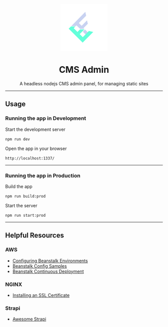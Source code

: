 <div align="center">
    <img alt="by Eric Furspan" src="admin/src/assets/images/logo.svg" width="150px" />
  <h1>CMS Admin</h1>
  <p>A headless nodejs CMS admin panel, for managing static sites</i></p>
</div>

***********************************************

## Usage
### Running the app in Development
  Start the development server
  ```
  npm run dev
  ```
  Open the app in your browser
  ```
  http://localhost:1337/
  ```

***********************************************

### Running the app in Production
  Build the app
  ```
  npm run build:prod
  ```
  Start the server
  ```
  npm run start:prod
  ```

***********************************************

## Helpful Resources
### AWS
- [Configuring Beanstalk Environments](https://docs.aws.amazon.com/elasticbeanstalk/latest/dg/beanstalk-environment-configuration-advanced.html)
- [Beanstalk Config Samples](https://github.com/awsdocs/elastic-beanstalk-samples/tree/master/configuration-files/aws-provided)
- [Beanstalk Continuous Deployment](https://aws.amazon.com/getting-started/tutorials/continuous-deployment-pipeline/)

### NGINX
- [Installing an SSL Certificate](https://www.namecheap.com/support/knowledgebase/article.aspx/9419/33/installing-an-ssl-certificate-on-nginx)

### Strapi
- [Awesome Strapi](https://github.com/strapi/awesome-strapi)
